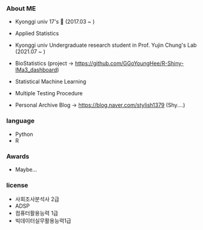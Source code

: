 ### About ME

- Kyonggi univ 17's 🏫 (2017.03 ~ )
 - Applied Statistics

- Kyonggi univ Undergraduate research student in Prof. Yujin Chung's Lab (2021.07 ~ )
 - BioStatistics (project -> https://github.com/GGoYoungHee/R-Shiny-IMa3_dashboard)
 - Statistical Machine Learning
 - Multiple Testing Procedure

- Personal Archive Blog -> https://blog.naver.com/stylish1379  (Shy....)

### language

- Python
- R

### Awards

- Maybe...

### license

- 사회조사분석사 2급
- ADSP
- 컴퓨터활용능력 1급
- 빅데이터실무활용능력1급
